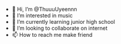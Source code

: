 - 👋 Hi, I’m @ThuuuUyeennn
- 👀 I’m interested in music 
- 🌱 I’m currently learning junior high school 
- 💞️ I’m looking to collaborate on internet 
- 📫 How to reach me make friend

<!---
ThuuuUyeennn/ThuuuUyeennn is a ✨ special ✨ repository because its `README.md` (this file) appears on your GitHub profile.
You can click the Preview link to take a look at your changes.
--->

